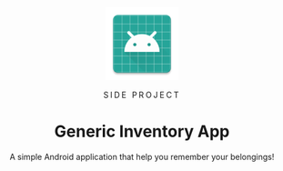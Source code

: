<div align="center">

<img width="128" height="128" src="./app/src/main/res/mipmap-xxxhdpi/ic_launcher.png">

<p style="letter-spacing: 3px">SIDE PROJECT</p>

# Generic Inventory App

<p>A simple Android application that help you remember your belongings!</p>
</div>